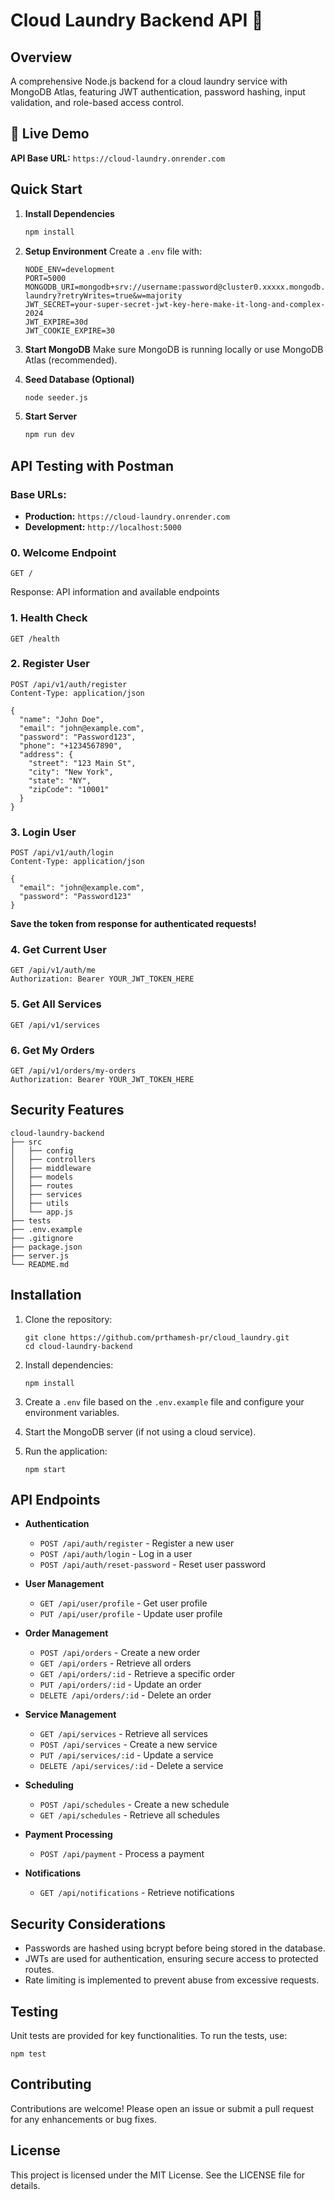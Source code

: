 # Cloud Laundry Backend API 🧺

## Overview
A comprehensive Node.js backend for a cloud laundry service with MongoDB Atlas, featuring JWT authentication, password hashing, input validation, and role-based access control.

## 🚀 Live Demo
**API Base URL:** `https://cloud-laundry.onrender.com`

## Quick Start

1. **Install Dependencies**
   ```bash
   npm install
   ```

2. **Setup Environment**
   Create a `.env` file with:
   ```env
   NODE_ENV=development
   PORT=5000
   MONGODB_URI=mongodb+srv://username:password@cluster0.xxxxx.mongodb.net/cloud-laundry?retryWrites=true&w=majority
   JWT_SECRET=your-super-secret-jwt-key-here-make-it-long-and-complex-2024
   JWT_EXPIRE=30d
   JWT_COOKIE_EXPIRE=30
   ```

3. **Start MongoDB**
   Make sure MongoDB is running locally or use MongoDB Atlas (recommended).

4. **Seed Database (Optional)**
   ```bash
   node seeder.js
   ```

5. **Start Server**
   ```bash
   npm run dev
   ```

## API Testing with Postman

### Base URLs:
- **Production:** `https://cloud-laundry.onrender.com`
- **Development:** `http://localhost:5000`

### 0. Welcome Endpoint
```http
GET /
```
Response: API information and available endpoints

### 1. Health Check
```http
GET /health
```

### 2. Register User
```http
POST /api/v1/auth/register
Content-Type: application/json

{
  "name": "John Doe",
  "email": "john@example.com",
  "password": "Password123",
  "phone": "+1234567890",
  "address": {
    "street": "123 Main St",
    "city": "New York",
    "state": "NY",
    "zipCode": "10001"
  }
}
```

### 3. Login User
```http
POST /api/v1/auth/login
Content-Type: application/json

{
  "email": "john@example.com",
  "password": "Password123"
}
```
**Save the token from response for authenticated requests!**

### 4. Get Current User
```http
GET /api/v1/auth/me
Authorization: Bearer YOUR_JWT_TOKEN_HERE
```

### 5. Get All Services
```http
GET /api/v1/services
```

### 6. Get My Orders
```http
GET /api/v1/orders/my-orders
Authorization: Bearer YOUR_JWT_TOKEN_HERE
```

## Security Features
```
cloud-laundry-backend
├── src
│   ├── config
│   ├── controllers
│   ├── middleware
│   ├── models
│   ├── routes
│   ├── services
│   ├── utils
│   └── app.js
├── tests
├── .env.example
├── .gitignore
├── package.json
├── server.js
└── README.md
```

## Installation
1. Clone the repository:
   ```
   git clone https://github.com/prthamesh-pr/cloud_laundry.git
   cd cloud-laundry-backend
   ```

2. Install dependencies:
   ```
   npm install
   ```

3. Create a `.env` file based on the `.env.example` file and configure your environment variables.

4. Start the MongoDB server (if not using a cloud service).

5. Run the application:
   ```
   npm start
   ```

## API Endpoints
- **Authentication**
  - `POST /api/auth/register` - Register a new user
  - `POST /api/auth/login` - Log in a user
  - `POST /api/auth/reset-password` - Reset user password

- **User Management**
  - `GET /api/user/profile` - Get user profile
  - `PUT /api/user/profile` - Update user profile

- **Order Management**
  - `POST /api/orders` - Create a new order
  - `GET /api/orders` - Retrieve all orders
  - `GET /api/orders/:id` - Retrieve a specific order
  - `PUT /api/orders/:id` - Update an order
  - `DELETE /api/orders/:id` - Delete an order

- **Service Management**
  - `GET /api/services` - Retrieve all services
  - `POST /api/services` - Create a new service
  - `PUT /api/services/:id` - Update a service
  - `DELETE /api/services/:id` - Delete a service

- **Scheduling**
  - `POST /api/schedules` - Create a new schedule
  - `GET /api/schedules` - Retrieve all schedules

- **Payment Processing**
  - `POST /api/payment` - Process a payment

- **Notifications**
  - `GET /api/notifications` - Retrieve notifications

## Security Considerations
- Passwords are hashed using bcrypt before being stored in the database.
- JWTs are used for authentication, ensuring secure access to protected routes.
- Rate limiting is implemented to prevent abuse from excessive requests.

## Testing
Unit tests are provided for key functionalities. To run the tests, use:
```
npm test
```

## Contributing
Contributions are welcome! Please open an issue or submit a pull request for any enhancements or bug fixes.

## License
This project is licensed under the MIT License. See the LICENSE file for details.